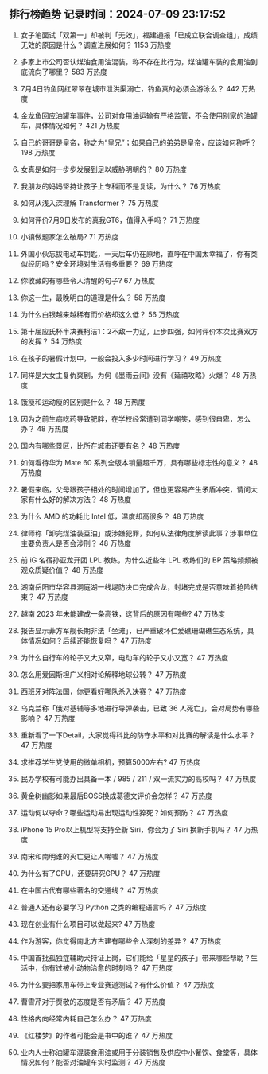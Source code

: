 
## 排行榜趋势 记录时间：2024-07-09 23:17:52
  
  1. 女子笔面试「双第一」却被判「无效」，福建通报「已成立联合调查组」，成绩无效的原因是什么？调查进展如何？ 1153 万热度
    
  2. 多家上市公司否认煤油食用油混装，称不存在此行为，煤油罐车装的食用油到底流向了哪里？ 583 万热度
    
  3. 7月4日钓鱼网红翠翠在城市泄洪渠溺亡，钓鱼真的必须会游泳么？ 442 万热度
    
  4. 金龙鱼回应油罐车事件，公司对食用油运输有严格监管，不会使用别家的油罐车，具体情况如何？ 421 万热度
    
  5. 自己的哥哥是皇帝，称之为“皇兄”；如果自己的弟弟是皇帝，应该如何称呼？ 198 万热度
    
  6. 女真是如何一步步发展到足以威胁明朝的？ 80 万热度
    
  7. 我朋友的妈妈坚持让孩子上专科而不是复读，为什么？ 76 万热度
    
  8. 如何从浅入深理解 Transformer？ 75 万热度
    
  9. 如何评价7月9日发布的真我GT6，值得入手吗？ 71 万热度
    
  10. 小镇做题家怎么破局? 71 万热度
    
  11. 外国小伙忘拔电动车钥匙，一天后车仍在原地，直呼在中国太幸福了，你有类似经历吗？安全环境对生活有多重要？ 69 万热度
    
  12. 你收藏的有哪些令人清醒的句子? 67 万热度
    
  13. 你这一生，最晚明白的道理是什么？ 58 万热度
    
  14. 为什么白银越来越稀有而价格却这么低？ 56 万热度
    
  15. 第十届应氏杯半决赛柯洁1：2不敌一力辽，止步四强，如何评价本次比赛双方的发挥？ 54 万热度
    
  16. 在孩子的暑假计划中，一般会投入多少时间进行学习？ 49 万热度
    
  17. 同样是大女主复仇爽剧，为何《墨雨云间》没有《延禧攻略》火爆？ 48 万热度
    
  18. 饿瘦和运动瘦的区别是什么？ 48 万热度
    
  19. 因为之前生病吃药导致肥胖，在学校经常遭到同学嘲笑，感到很自卑，怎么办？ 48 万热度
    
  20. 国内有哪些景区，比所在城市还要有名？ 48 万热度
    
  21. 如何看待华为 Mate  60 系列全版本销量超千万，具有哪些标志性的意义？ 48 万热度
    
  22. 暑假来临，父母跟孩子相处的时间增加了，但也更容易产生矛盾冲突，请问大家有什么好的解决方法？ 48 万热度
    
  23. 为什么 AMD 的功耗比 Intel 低，温度却高很多？ 48 万热度
    
  24. 律师称「卸完煤油装豆油」或涉嫌犯罪，如何从法律角度解读此事？涉事单位主要负责人是否会涉刑？ 48 万热度
    
  25. 前 iG 名宿孙亚龙开团 LPL 教练，为什么近些年 LPL 教练们的 BP 策略频频被观众质疑价值？ 48 万热度
    
  26. 湖南岳阳市华容县洞庭湖一线堤防决口完成合龙，封堵完成是否意味着抢险结束？ 47 万热度
    
  27. 越南 2023 年未能建成一条高铁，这背后的原因有哪些? 47 万热度
    
  28. 报告显示菲方军舰长期非法「坐滩」，已严重破坏仁爱礁珊瑚礁生态系统，具体情况如何？后续还能恢复吗？ 47 万热度
    
  29. 为什么自行车的轮子又大又窄，电动车的轮子又小又宽？ 47 万热度
    
  30. 怎么用爱因斯坦广义相对论解释地球公转？ 47 万热度
    
  31. 西班牙对阵法国，你更看好哪队杀入决赛？ 47 万热度
    
  32. 乌克兰称「俄对基辅等多地进行导弹袭击，已致 36 人死亡」，会对局势有哪些影响？ 47 万热度
    
  33. 重新看了一下Detail，大家觉得科比的防守水平和对比赛的解读是什么水平？ 47 万热度
    
  34. 求推荐学生党使用的微单相机，预算5000左右? 47 万热度
    
  35. 民办学校有可能办出具备一本 / 985 / 211 / 双一流实力的高校吗？ 47 万热度
    
  36. 黄金树幽影如果最后BOSS换成葛德文评价会怎样？ 47 万热度
    
  37. 运动何以夺命？哪些运动易出现运动性猝死？如何预防？ 47 万热度
    
  38. iPhone 15 Pro以上机型将支持全新 Siri，你会为了 Siri 换新手机吗？ 47 万热度
    
  39. 南宋和南明谁的灭亡更让人唏嘘？ 47 万热度
    
  40. 为什么有了CPU，还要研究GPU？ 47 万热度
    
  41. 在中国古代有哪些著名的交通线？ 47 万热度
    
  42. 普通人还有必要学习 Python 之类的编程语言吗？ 47 万热度
    
  43. 现在创业有什么项目可以做起来? 47 万热度
    
  44. 作为游客，你觉得南北方古建有哪些令人深刻的差异？ 47 万热度
    
  45. 中国首批孤独症辅助犬持证上岗，它们能给「星星的孩子」带来哪些帮助？生活中，你有过被小动物治愈的时刻吗？ 47 万热度
    
  46. 为什么要把家用车带上专业赛道测试？有什么价值？ 47 万热度
    
  47. 曹雪芹对于贾敬的态度是否有矛盾？ 47 万热度
    
  48. 性格内向经常内耗自己怎么办？ 47 万热度
    
  49. 《红楼梦》的作者可能会是书中的谁？ 47 万热度
    
  50. 业内人士称油罐车混装食用油或用于分装销售及供应中小餐饮、食堂等，具体情况如何？能否对油罐车实时监测？ 47 万热度
    